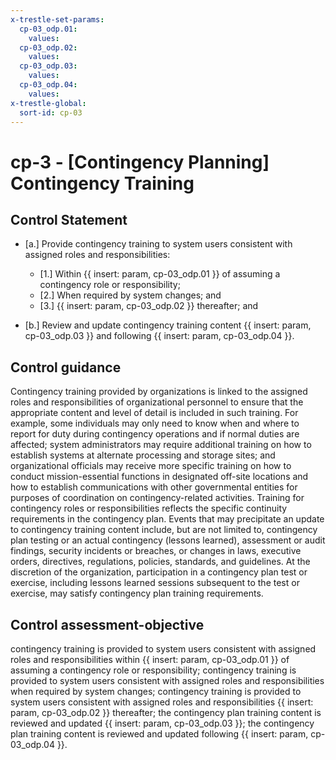 ```yaml
---
x-trestle-set-params:
  cp-03_odp.01:
    values:
  cp-03_odp.02:
    values:
  cp-03_odp.03:
    values:
  cp-03_odp.04:
    values:
x-trestle-global:
  sort-id: cp-03
---
```


# cp-3 - \[Contingency Planning\] Contingency Training

## Control Statement

- \[a.\] Provide contingency training to system users consistent with assigned roles and responsibilities:

  - \[1.\] Within {{ insert: param, cp-03_odp.01 }} of assuming a contingency role or responsibility;
  - \[2.\] When required by system changes; and
  - \[3.\] {{ insert: param, cp-03_odp.02 }} thereafter; and

- \[b.\] Review and update contingency training content {{ insert: param, cp-03_odp.03 }} and following {{ insert: param, cp-03_odp.04 }}.

## Control guidance

Contingency training provided by organizations is linked to the assigned roles and responsibilities of organizational personnel to ensure that the appropriate content and level of detail is included in such training. For example, some individuals may only need to know when and where to report for duty during contingency operations and if normal duties are affected; system administrators may require additional training on how to establish systems at alternate processing and storage sites; and organizational officials may receive more specific training on how to conduct mission-essential functions in designated off-site locations and how to establish communications with other governmental entities for purposes of coordination on contingency-related activities. Training for contingency roles or responsibilities reflects the specific continuity requirements in the contingency plan. Events that may precipitate an update to contingency training content include, but are not limited to, contingency plan testing or an actual contingency (lessons learned), assessment or audit findings, security incidents or breaches, or changes in laws, executive orders, directives, regulations, policies, standards, and guidelines. At the discretion of the organization, participation in a contingency plan test or exercise, including lessons learned sessions subsequent to the test or exercise, may satisfy contingency plan training requirements.

## Control assessment-objective

contingency training is provided to system users consistent with assigned roles and responsibilities within {{ insert: param, cp-03_odp.01 }} of assuming a contingency role or responsibility;
contingency training is provided to system users consistent with assigned roles and responsibilities when required by system changes;
contingency training is provided to system users consistent with assigned roles and responsibilities {{ insert: param, cp-03_odp.02 }} thereafter;
the contingency plan training content is reviewed and updated {{ insert: param, cp-03_odp.03 }};
the contingency plan training content is reviewed and updated following {{ insert: param, cp-03_odp.04 }}.
